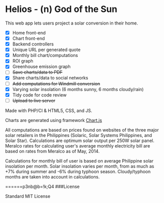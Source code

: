 Helios - (n) God of the Sun
======

This web app lets users project a solar conversion in their home.

- [x] Home front-end
- [x] Chart front-end
- [x] Backend controllers
- [x] Unique URL per generated quote
- [x] Monthly bill chart/computations
- [x] ROI graph
- [x] Greenhouse emission graph
- [ ] ~~Save charts/data to PDF~~
- [x] Share charts/data to social networks
- [ ] ~~Add computations for Windmill conversion~~
- [x] Varying solar insolation (6 months sunny, 6 months cloudy/rain)
- [x] Tidy code for code review
- [ ] ~~Upload to live server~~

Made with PHP/CI & HTML5, CSS, and JS.

Charts are generated using framework [Chart.js](http://chartjs.org)

All computations are based on prices found on websites of the three major solar retailers in the Philippines (Solaric, Solar Systems Philippines, and Solar Star). Calculations are optimum solar output per 250W solar panel. Meralco rates for calculating user's average monthly electricity bill are based on rates from Meralco as of May, 2014.

Calculations for monthly bill of user is based on average Philippine solar insolation per month. Solar insolation varies per month, from as much as +7% during summer and -6% during typhoon season. Cloudy/typhoon months are taken into account in calculations.

======p3nb@b=!k;Q4
###License

Standard MIT License
